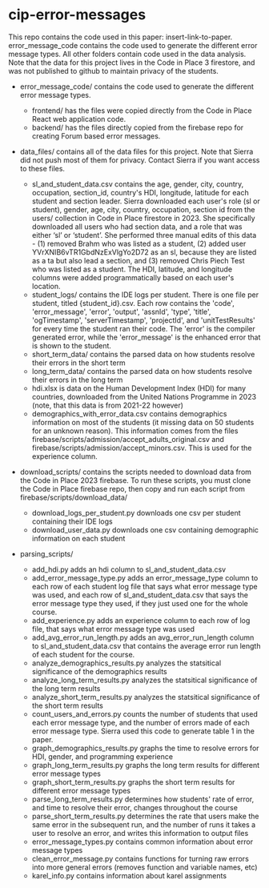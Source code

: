 # cip-error-messages
This repo contains the code used in this paper: insert-link-to-paper. error_message_code contains the code used to generate the different error message types. All other folders contain code used in the data analysis. Note that the data for this project lives in the Code in Place 3 firestore, and was not published to github to maintain privacy of the students.

+ error_message_code/ contains the code used to generate the different error message types. 
    + frontend/ has the files were copied directly from the Code in Place React web application code.
    + backend/ has the files directly copied from the firebase repo for creating Forum based error messages.

+ data_files/ contains all of the data files for this project. Note that Sierra did not push most of them for privacy. Contact Sierra if you want access to these files.
    + sl_and_student_data.csv contains the age, gender, city, country, occupation, section_id, country's HDI, longitude, latitude for each student and section leader. Sierra downloaded each user's role (sl or student), gender, age, city, country, occupation, section id from the users/ collection in Code in Place firestore in 2023. She specifically downloaded all users who had section data, and a role that was either ‘sl’ or ‘student’. She performed three manual edits of this data - (1) removed Brahm who was listed as a student, (2) added user YVrXNIB6vTR1GbdNzExVlgYo2D72 as an sl, because they are listed as a ta but also lead a section, and (3) removed Chris Piech Test who was listed as a student. The HDI, latitude, and longitude columns were added programmatically based on each user's location.
    + student_logs/ contains the IDE logs per student. There is one file per student, titled {student_id}.csv. Each row contains the 'code', 'error_message', 'error', 'output', 'assnId', 'type', 'title', 'ogTimestamp', 'serverTimestamp', 'projectId', and 'unitTestResults' for every time the student ran their code. The 'error' is the compiler generated error, while the 'error_message' is the enhanced error that is shown to the student.
    + short_term_data/ contains the parsed data on how students resolve their errors in the short term
    + long_term_data/ contains the parsed data on how students resolve their errors in the long term
    + hdi.xlsx is data on the Human Development Index (HDI) for many countries, downloaded from the United Nations Programme in 2023 (note, that this data is from 2021-22 however)
    + demographics_with_error_data.csv contains demographics information on most of the students (it missing data on 50 students for an unknown reason). This information comes from the files firebase/scripts/admission/accept_adults_original.csv and firebase/scripts/admission/accept_minors.csv. This is used for the experience column.

+ download_scripts/ contains the scripts needed to download data from the Code in Place 2023 firebase. To run these scripts, you must clone the Code in Place firebase repo, then copy and run each script from firebase/scripts/download_data/
    + download_logs_per_student.py downloads one csv per student containing their IDE logs
    + download_user_data.py downloads one csv containing demographic information on each student

+ parsing_scripts/
    + add_hdi.py adds an hdi column to sl_and_student_data.csv
    + add_error_message_type.py adds an error_message_type column to each row of each student log file that says what error message type was used, and each row of sl_and_student_data.csv that says the error message type they used, if they just used one for the whole course.
    + add_experience.py adds an experience column to each row of log file, that says what error message type was used
    + add_avg_error_run_length.py adds an avg_error_run_length column to sl_and_student_data.csv that contains the average error run length of each student for the course.
    + analyze_demographics_results.py analyzes the statsitical significance of the demographics results
    + analyze_long_term_results.py analyzes the statsitical significance of the long term results
    + analyze_short_term_results.py analyzes the statsitical significance of the short term results
    + count_users_and_errors.py counts the number of students that used each error message type, and the number of errors made of each error message type. Sierra used this code to generate table 1 in the paper.
    + graph_demographics_results.py graphs the time to resolve errors for HDI, gender, and programming experience
    + graph_long_term_results.py graphs the long term results for different error message types
    + graph_short_term_results.py graphs the short term results for different error message types
    + parse_long_term_results.py determines how students' rate of error, and time to resolve their error, changes throughout the course
    + parse_short_term_results.py determines the rate that users make the same error in the subsequent run, and the number of runs it takes a user to resolve an error, and writes this information to output files
    + error_message_types.py contains common information about error message types
    + clean_error_message.py contains functions for turning raw errors into more general errors (removes function and variable names, etc)
    + karel_info.py contains information about karel assignments
